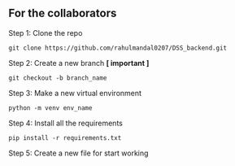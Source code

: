 ## For the collaborators

Step 1: Clone the repo

```commandline
git clone https://github.com/rahulmandal0207/DSS_backend.git
```

Step 2: Create a new branch __[ important ]__

```commandline
git checkout -b branch_name
```

Step 3: Make a new virtual environment

```commandline
python -m venv env_name
```

Step 4: Install all the requirements

```commandline
pip install -r requirements.txt
```

Step 5: Create a new file for start working